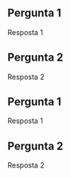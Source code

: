 ## Pergunta 1
Resposta 1

## Pergunta 2
Resposta 2
## Pergunta 1
Resposta 1

## Pergunta 2
Resposta 2
